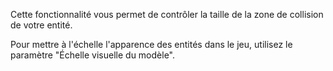 Cette fonctionnalité vous permet de contrôler la taille de la zone de collision de votre entité.

Pour mettre à l'échelle l'apparence des entités dans le jeu, utilisez le paramètre "Échelle visuelle du modèle".
